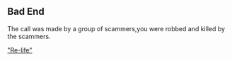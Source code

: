 ## Bad End
  
The call was made by a group of scammers,you were robbed and killed by the scammers. 

["Re-life"](../README.md)